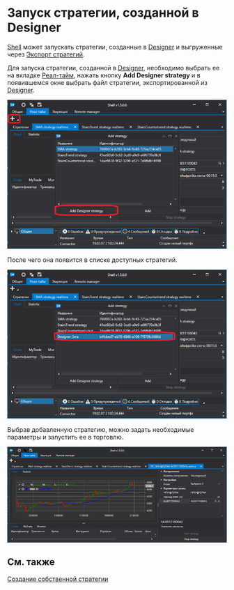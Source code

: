 # Запуск стратегии, созданной в Designer

[Shell](../shell.md) может запускать стратегии, созданные в [Designer](../designer.md) и выгруженные через [Экспорт стратегий](../designer/export_import/export.md).

Для запуска стратегии, созданной в [Designer](../designer.md), необходимо выбрать ее на вкладке [Реал\-тайм](user_interface/real_time.md), нажать кнопку **Add Designer strategy** и в появившемся окне выбрать файл стратегии, экспортированной из [Designer](../designer.md).

![Shell run Designer strategy 00](../../images/shell_run_designer_strategy_00.png)

После чего она появится в списке доступных стратегий.

![Shell run Designer strategy 01](../../images/shell_run_designer_strategy_01.png)

Выбрав добавленную стратегию, можно задать необходимые параметры и запустить ее в торговлю.

![Shell run Designer strategy 02](../../images/shell_run_designer_strategy_02.png)

## См. также

[Создание собственной стратегии](create_strategy.md)
